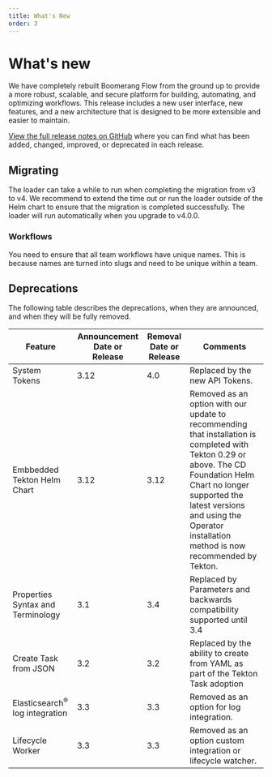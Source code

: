 ```yaml
---
title: What's New
order: 3
---
```


# What's new

We have completely rebuilt Boomerang Flow from the ground up to provide a more robust, scalable, and secure platform for building, automating, and optimizing workflows. This release includes a new user interface, new features, and a new architecture that is designed to be more extensible and easier to maintain.

[View the full release notes on GitHub](https://github.com/boomerang-io/community/releases/tag/4.0.0) where you can find what has been added, changed, improved, or deprecated in each release.

## Migrating

The loader can take a while to run when completing the migration from v3 to v4. We recommend to extend the time out or run the loader outside of the Helm chart to ensure that the migration is completed successfully. The loader will run automatically when you upgrade to v4.0.0.

### Workflows

You need to ensure that all team workflows have unique names. This is because names are turned into slugs and need to be unique within a team.

## Deprecations

The following table describes the deprecations, when they are announced, and when they will be fully removed.

| Feature                                   | Announcement Date or Release | Removal Date or Release | Comments                                                                                                                                                                                                                                                     |
| ----------------------------------------- | ---------------------------- | ----------------------- | ------------------------------------------------------------------------------------------------------------------------------------------------------------------------------------------------------------------------------------------------------------ |
| System Tokens                             | 3.12                         | 4.0                     | Replaced by the new API Tokens.                                                                                                                                                                                                                              |
| Embbedded Tekton Helm Chart               | 3.12                         | 3.12                    | Removed as an option with our update to recommending that installation is completed with Tekton 0.29 or above. The CD Foundation Helm Chart no longer supported the latest versions and using the Operator installation method is now recommended by Tekton. |
| Properties Syntax and Terminology         | 3.1                          | 3.4                     | Replaced by Parameters and backwards compatibility supported until 3.4                                                                                                                                                                                       |
| Create Task from JSON                     | 3.2                          | 3.2                     | Replaced by the ability to create from YAML as part of the Tekton Task adoption                                                                                                                                                                              |
| Elasticsearch<sup>®</sup> log integration | 3.3                          | 3.3                     | Removed as an option for log integration.                                                                                                                                                                                                                    |
| Lifecycle Worker                          | 3.3                          | 3.3                     | Removed as an option custom integration or lifecycle watcher.                                                                                                                                                                                                |
